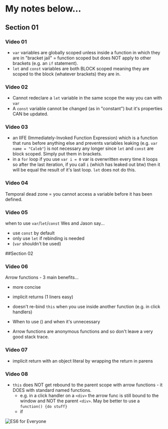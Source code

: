 # My notes below...

## Section 01
### Video 01
- `var` variables are globally scoped unless inside a function in which they are in "bracket jail" = function scoped but does NOT apply to other brackets (e.g. an `if` statement).
- `let` and `const` variables are both BLOCK scoped meaning they are scoped to the block (whatever brackets) they are in.

### Video 02
- Cannot redeclare a `let` variable in the same scope the way you can with `var`
- A `const` variable cannot be changed (as in "constant") but it's properties CAN be updated.

### Video 03
- an IIFE (Immediately-Invoked Function Expression) which is a function that runs before anything else and prevents variables leaking (e.g. `var name = "Caleb"`) is not necessary any longer since `let` and `const` are block scoped. Simply put them in brackets.
- in a `for` loop if you use `var i = 0` var is overwritten every time it loops so after the last iteration, if you call `i` (which has leaked out btw) then it will be equal the result of it's last loop. `let` does not do this.

### Video 04
Temporal dead zone = you cannot access a variable before it has been defined.

### Video 05
when to use `var`/`let`/`const`
Wes and Jason say...
  - use `const` by default
  - only use `let` if rebinding is needed
  - (`var` shouldn't be used)

##Section 02
### Video 06
Arrow functions - 3 main benefits...
  - more concise
  - implicit returns (1 liners easy)
  - doesn't re-bind `this` when you use inside another function (e.g. in click handlers)

- When to use () and when it's unnecessary
- Arrow functions are anonymous functions and so don't leave a very good stack trace.

### Video 07
- implicit return with an object literal by wrapping the return in parens

### Video 08
- `this` does NOT get rebound to the parent scope with arrow functions - it DOES with standard named functions. 
  - e.g. in a click handler on a `<div>` the arrow func is still bound to the window and NOT the parent `<div>`. May be better to use a `function() {do stuff}`
  - if




![ES6 for Everyone](https://es6.io/images/es6-facebook-share.png?cool=yah)
